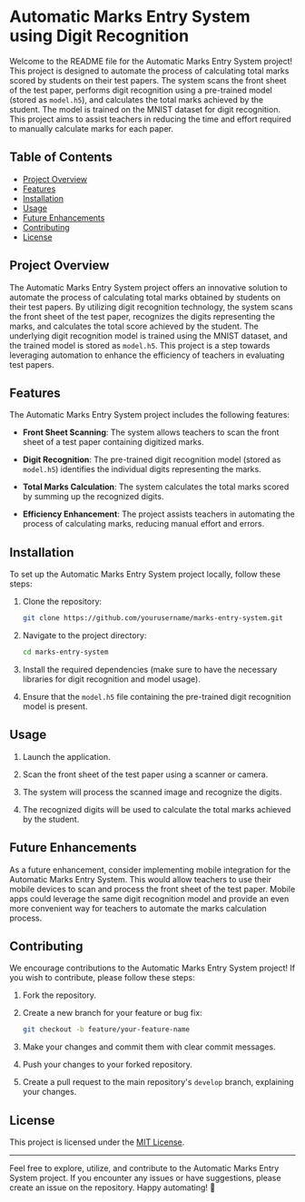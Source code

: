 # Automatic Marks Entry System using Digit Recognition

Welcome to the README file for the Automatic Marks Entry System project! This project is designed to automate the process of calculating total marks scored by students on their test papers. The system scans the front sheet of the test paper, performs digit recognition using a pre-trained model (stored as `model.h5`), and calculates the total marks achieved by the student. The model is trained on the MNIST dataset for digit recognition. This project aims to assist teachers in reducing the time and effort required to manually calculate marks for each paper.

## Table of Contents

- [Project Overview](#project-overview)
- [Features](#features)
- [Installation](#installation)
- [Usage](#usage)
- [Future Enhancements](#future-enhancements)
- [Contributing](#contributing)
- [License](#license)

## Project Overview

The Automatic Marks Entry System project offers an innovative solution to automate the process of calculating total marks obtained by students on their test papers. By utilizing digit recognition technology, the system scans the front sheet of the test paper, recognizes the digits representing the marks, and calculates the total score achieved by the student. The underlying digit recognition model is trained using the MNIST dataset, and the trained model is stored as `model.h5`. This project is a step towards leveraging automation to enhance the efficiency of teachers in evaluating test papers.

## Features

The Automatic Marks Entry System project includes the following features:

- **Front Sheet Scanning**: The system allows teachers to scan the front sheet of a test paper containing digitized marks.

- **Digit Recognition**: The pre-trained digit recognition model (stored as `model.h5`) identifies the individual digits representing the marks.

- **Total Marks Calculation**: The system calculates the total marks scored by summing up the recognized digits.

- **Efficiency Enhancement**: The project assists teachers in automating the process of calculating marks, reducing manual effort and errors.

## Installation

To set up the Automatic Marks Entry System project locally, follow these steps:

1. Clone the repository:
   ```bash
   git clone https://github.com/yourusername/marks-entry-system.git
   ```

2. Navigate to the project directory:
   ```bash
   cd marks-entry-system
   ```

3. Install the required dependencies (make sure to have the necessary libraries for digit recognition and model usage).

4. Ensure that the `model.h5` file containing the pre-trained digit recognition model is present.

## Usage

1. Launch the application.

2. Scan the front sheet of the test paper using a scanner or camera.

3. The system will process the scanned image and recognize the digits.

4. The recognized digits will be used to calculate the total marks achieved by the student.

## Future Enhancements

As a future enhancement, consider implementing mobile integration for the Automatic Marks Entry System. This would allow teachers to use their mobile devices to scan and process the front sheet of the test paper. Mobile apps could leverage the same digit recognition model and provide an even more convenient way for teachers to automate the marks calculation process.

## Contributing

We encourage contributions to the Automatic Marks Entry System project! If you wish to contribute, please follow these steps:

1. Fork the repository.

2. Create a new branch for your feature or bug fix:
   ```bash
   git checkout -b feature/your-feature-name
   ```

3. Make your changes and commit them with clear commit messages.

4. Push your changes to your forked repository.

5. Create a pull request to the main repository's `develop` branch, explaining your changes.

## License

This project is licensed under the [MIT License](LICENSE).

---

Feel free to explore, utilize, and contribute to the Automatic Marks Entry System project. If you encounter any issues or have suggestions, please create an issue on the repository. Happy automating! 🚀
